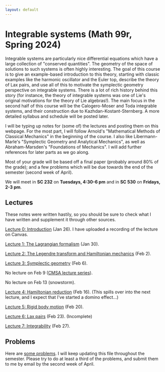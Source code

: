 ```yaml
---
layout: default
---
```

<script type="text/javascript" async=""
src="https://www.google-analytics.com/analytics.js"></script>
<script async=""
src="https://www.googletagmanager.com/gtag/js?id=UA-109004213-1"></script>
<script>
  window.dataLayer = window.dataLayer || [];
    function gtag(){dataLayer.push(arguments);}
      gtag('js', new Date());

        gtag('config', 'UA-109004213-1');
</script>
<script type="text/javascript"
src="https://cdn.mathjax.org/mathjax/latest/MathJax.js?config=TeX-AMS-MML_HTMLorMML">
</script>


<h1>Integrable systems (Math 99r, Spring 2024)</h1>

Integrable systems are particularly nice differential equations which have a
large collection of "conserved quantities". The geometry of the space of
solutions to such systems is often highly interesting. The goal of this course
is to give an example-based introduction to this theory, starting with classic
examples like the harmonic oscillator and the Euler top, describe the theory of
Lax pairs, and use all of this to motivate the symplectic geometry perspective
on integrable systems. There is a lot of rich history behind this story (for
instance, the theory of integrable systems was one of Lie's original motivations
for the theory of Lie algebras!).
The main focus in the second half of this course will be the Calogero-Moser and
Toda integrable systems, and their construction due to
Kazhdan-Kostant-Sternberg. A more detailed syllabus and schedule will be posted
later. 

I will be typing up notes for (some of) the lectures and posting them on
this webpage. For the most part, I will follow Arnold's "Mathematical Methods of
Classical Mechanics" in the beginning of the course. I also like
Libermann-Marle's "Symplectic Geometry and Analytical Mechanics", as well as
Abraham-Marsden's "Foundations of Mechanics".
I will add further references for later parts as we go along.

Most of your grade will be based off a final paper (probably around 80% of the
grade); and a few problems which will be due towards the end of the semester
(second week of April).

We will meet in <b>SC 232</b> on <b>Tuesdays, 4:30-6 pm</b> and in <b> SC
530</b> on <b>Fridays, 2-3 pm</b>.

<h2>Lectures</h2>

These notes were written hastily, so you should be sure to check what I have
written and supplement it through other sources.

<a href = "/files/math-99/lec0-math-99.pdf">Lecture 0: Introduction</a> (Jan
26). I have uploaded a recording of the lecture on Canvas.

<a href = "/files/math-99/lec1-math-99.pdf">Lecture 1: The Lagrangian
formalism</a> (Jan 30).

<a href = "/files/math-99/lec2-math-99.pdf">Lecture 2: The Legendre transform
and Hamiltonian mechanics</a> (Feb 2).

<a href = "/files/math-99/lec3-math-99.pdf">Lecture 3: Symplectic geometry</a>
(Feb 6).

No lecture on Feb 9 (<a href =
"https://cmsa.fas.harvard.edu/events-archive/category/aqft-lecture-series/">CMSA
lecture series</a>).

No lecture on Feb 13 (snowstorm).

<a href = "/files/math-99/lec4-math-99.pdf">Lecture 4: Hamiltonian reduction</a>
(Feb 16). (This spills over into the next lecture, and I expect that I've
started a domino effect...)

<a href = "/files/math-99/lec5-math-99.pdf">Lecture 5: Rigid body motion</a>
(Feb 20).

<a href = "/files/math-99/lec6-math-99.pdf">Lecture 6: Lax pairs</a> (Feb 23).
(Incomplete)

<a href = "/files/math-99/lec7-math-99.pdf">Lecture 7: Integrability</a>
(Feb 27).

<h2>Problems</h2>

Here are <a href = "/files/math-99/psets-math-99.pdf">some problems</a>. I will
keep updating this file throughout the semester. Please try to do at least a
third of the problems, and submit them to me by email by the second week of
April.
